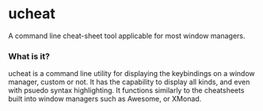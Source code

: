 # ucheat
A command line cheat-sheet tool applicable for most window managers.

### What is it?
ucheat is a command line utility for displaying the keybindings on a window manager, custom or not. It has the capability to display all kinds,
and even with psuedo syntax highlighting. It functions similarly to the cheatsheets built into window managers such as Awesome, or XMonad.
